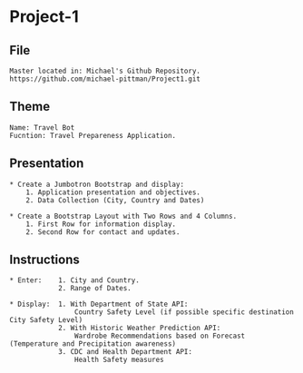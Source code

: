 # Project-1

## File

	Master located in: Michael's Github Repository.
	https://github.com/michael-pittman/Project1.git

## Theme

	Name: Travel Bot
	Fucntion: Travel Prepareness Application. 

## Presentation

	* Create a Jumbotron Bootstrap and display:
		1. Application presentation and objectives. 
		2. Data Collection (City, Country and Dates)

	* Create a Bootstrap Layout with Two Rows and 4 Columns. 
		1. First Row for information display.
		2. Second Row for contact and updates.

## Instructions

	* Enter:	1. City and Country.
				2. Range of Dates.

	* Display:	1. With Department of State API:
					Country Safety Level (if possible specific destination City Safety Level)
				2. With Historic Weather Prediction API:
					Wardrobe Recommendations based on Forecast (Temperature and Precipitation awareness) 
				3. CDC and Health Department API:
					Health Safety measures


